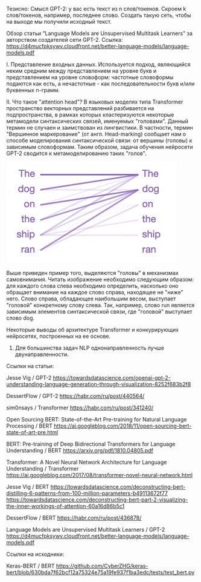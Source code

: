Тезисно:
Смысл GPT-2: у вас есть текст из n слов/токенов. Скроем k слов/токенов, например, последнее слово. 
Создать такую сеть, чтобы на выходе мы получили исходный текст.

Обзор статьи "Language Models are Unsupervised Multitask Learners" за авторством создателей сети GPT-2.
Ссылка: https://d4mucfpksywv.cloudfront.net/better-language-models/language-models.pdf

I. Представление входных данных.
Используется подход, являющийся неким средним между представлением на уровне букв и представлением на уровне словоформ:
частотные словоформы подаются как есть, а нечастотные - как последовательности букв и/или буквенных n-грамм.

II. Что такое "attention head"?
В языковых моделях типа Transformer пространство векторных представлений разбивается на подпространства, в рамках которых кластеризуются некоторые метамодели синтаксических связей, именуемых "головами". Данный термин не случаен и заимствован из лингвистики. В частности, термин "Вершинное маркерование" (от англ. Head-marking) сообщает нам о способе моделирования синтаксической связи: от вершины (головы) к зависимым словоформам. Таким образом, задача обучения нейросети GPT-2 сводится к метамоделированию таких "голов".

![Attention Head](/img/AttentionHead.png)

Выше приведен пример того, выделяются "головы" в механизмах самовнимания. Читать изображение необходимо следующим образом: для каждого слова слева необходимо определить, насколько оно обращает внимание на каждое слово справа, находящее не "ниже" него. Слово справа, обладающее наибольшим весом, выступает "головой" конкретному слову слева. Так, например, слово run является зависимым элементов синтаксической связи, где "головой" выступает слово dog.


Некоторые выводы об архитектуре Transformer и конкурирующих нейросетях, построенных на ее основе.

1. Для большинства задач NLP однонаправленность лучше двунаправленности.


Ссылки на статьи:

Jesse Vig / GPT-2 https://towardsdatascience.com/openai-gpt-2-understanding-language-generation-through-visualization-8252f683b2f8

DessertFlow / GPT-2 https://habr.com/ru/post/440564/

sim0nsays / Transformer https://habr.com/ru/post/341240/

Open Sourcing BERT: State-of-the-Art Pre-training for Natural Language Processing / BERT https://ai.googleblog.com/2018/11/open-sourcing-bert-state-of-art-pre.html

BERT: Pre-training of Deep Bidirectional Transformers for Language Understanding / BERT https://arxiv.org/pdf/1810.04805.pdf

Transformer: A Novel Neural Network Architecture for Language Understanding / Transformer https://ai.googleblog.com/2017/08/transformer-novel-neural-network.html

Jesse Vig / BERT https://towardsdatascience.com/deconstructing-bert-distilling-6-patterns-from-100-million-parameters-b49113672f77
https://towardsdatascience.com/deconstructing-bert-part-2-visualizing-the-inner-workings-of-attention-60a16d86b5c1

DessertFlow / BERT https://habr.com/ru/post/436878/

Language Models are Unsupervised Multitask Learners / GPT-2 https://d4mucfpksywv.cloudfront.net/better-language-models/language-models.pdf

Ссылки на исходники:

Keras-BERT / BERT https://github.com/CyberZHG/keras-bert/blob/630bda7f62bcf12a75324e75a19fe937f1ba3edc/tests/test_bert.py


